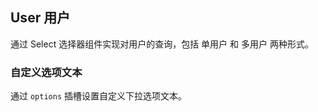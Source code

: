 <div class="demo-header">
<p class="overviewicon">
  <span class="wapi-form-user"/>
</p>

## User 用户

<nova-uxlink widget-name="User"></nova-uxlink>

通过 Select 选择器组件实现对用户的查询，包括 单用户 和 多用户 两种形式。
</div>

### 自定义选项文本

通过 `options` 插槽设置自定义下拉选项文本。

<nova-demo-view link="user/user-options"></nova-demo-view>

<br>
